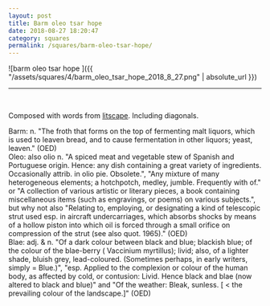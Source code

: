 ```yaml
---
layout: post
title: Barm oleo tsar hope
date: 2018-08-27 18:20:47
category: squares
permalink: /squares/barm-oleo-tsar-hope/ 
---
```


![barm oleo tsar hope ]({{ "/assets/squares/4/barm_oleo_tsar_hope_2018_8_27.png" | absolute_url }})
&nbsp;


---

&nbsp;

Composed with words from [litscape](https://www.litscape.com/). Including diagonals. 

Barm: n. "The froth that forms on the top of fermenting malt liquors, which is used to leaven bread, and to cause fermentation in other liquors; yeast, leaven." (OED)  
Oleo: also olio n. "A spiced meat and vegetable stew of Spanish and Portuguese origin. Hence: any dish containing a great variety of ingredients. Occasionally attrib. in olio pie. Obsolete.", "Any mixture of many heterogeneous elements; a hotchpotch, medley, jumble. Frequently with of." or "A collection of various artistic or literary pieces, a book containing miscellaneous items (such as engravings, or poems) on various subjects.", but why not also "Relating to, employing, or designating a kind of telescopic strut used esp. in aircraft undercarriages, which absorbs shocks by means of a hollow piston into which oil is forced through a small orifice on compression of the strut (see also quot. 1965)." (OED)  
Blae: adj. & n. "Of a dark colour between black and blue; blackish blue; of the colour of the blae-berry ( Vaccinium myrtillus); livid; also, of a lighter shade, bluish grey, lead-coloured. (Sometimes perhaps, in early writers, simply = Blue.)", "esp. Applied to the complexion or colour of the human body, as affected by cold, or contusion: Livid. Hence black and blae (now altered to black and blue)" and "Of the weather: Bleak, sunless.  [ < the prevailing colour of the landscape.]" (OED)  

